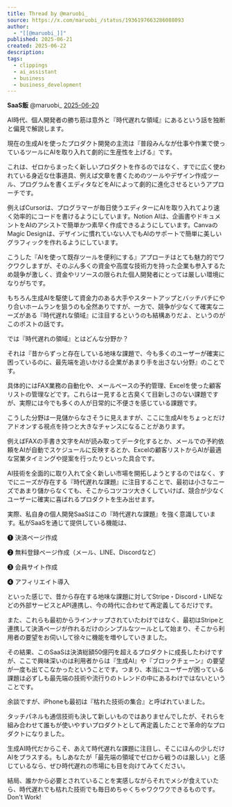 ```yaml
---
title: Thread by @maruobi_
source: https://x.com/maruobi_/status/1936197663286088093
author:
  - "[[@maruobi_]]"
published: 2025-06-21
created: 2025-06-22
description: 
tags:
  - clippings
  - ai_assistant
  - business
  - business_development
---
```

**SaaS飯** @maruobi\_ [2025-06-20](https://x.com/maruobi_/status/1936197663286088093)

AI時代、個人開発者の勝ち筋は意外と『時代遅れな領域』にあるという話を独断と偏見で解説します。

現在の生成AIを使ったプロダクト開発の主流は『普段みんなが仕事や作業で使っているツールにAIを取り入れて劇的に生産性を上げる』です。

これは、ゼロからまったく新しいプロダクトを作るのではなく、すでに広く使われている身近な仕事道具、例えば文章を書くためのツールやデザイン作成ツール、プログラムを書くエディタなどをAIによって劇的に進化させるというアプローチです。

例えばCursorは、プログラマーが毎日使うエディターにAIを取り入れてより速く効率的にコードを書けるようにしています。Notion AIは、企画書やドキュメントをAIのアシストで簡単かつ素早く作成できるようにしています。CanvaのMagic Designは、デザインに慣れていない人でもAIのサポートで簡単に美しいグラフィックを作れるようにしています。

こうした『AIを使って既存ツールを便利にする』アプローチはとても魅力的でワクワクしますが、そのぶん多くの資金や高度な技術力を持った企業も参入するため競争が激しく、資金やリソースの限られた個人開発者にとっては厳しい環境になりがちです。

もちろん生成AIを駆使して資金力のある大手やスタートアップとバッチバチにやり合いホームランを狙うのも全然ありですが、一方で、競争が少なくて確実なニーズがある『時代遅れな領域』に注目するというのも結構ありだよ、というのがこのポストの話です。

では『時代遅れの領域』とはどんな分野か？

それは『昔からずっと存在している地味な課題で、今も多くのユーザーが確実に困っているのに、最先端を追いかける企業があまり手を出さない分野』のことです。

具体的にはFAX業務の自動化や、メールベースの予約管理、Excelを使った顧客リストの管理などです。これらは一見すると古臭くて目新しさのない課題ですが、実際には今でも多くの人が日常的に不便さを感じている課題です。

こうした分野は一見儲からなさそうに見えますが、ここに生成AIをちょっとだけアドオンする視点を持つと大きなチャンスになることがあります。

例えばFAXの手書き文字をAIが読み取ってデータ化するとか、メールでの予約依頼をAIが自動でスケジュールに反映するとか、Excelの顧客リストからAIが最適な営業タイミングや提案を行ったりといった具合です。

AI技術を全面的に取り入れて全く新しい市場を開拓しようとするのではなく、すでにニーズが存在する『時代遅れな課題』に注目することで、最初は小さなニーズであまり儲からなくても、そこからコツコツ大きくしていけば、競合が少なくユーザーに確実に喜ばれるプロダクトを生み出せます。

実際、私自身の個人開発SaaSはこの『時代遅れな課題』を強く意識しています。私がSaaSを通じて提供している機能は、

❶ 決済ページ作成

❷ 無料登録ページ作成（メール、LINE、Discordなど）

❸ 会員サイト作成

❹ アフィリエイト導入

といった感じで、昔から存在する地味な課題に対してStripe・Discord・LINEなどの外部サービスとAPI連携し、今の時代に合わせて再定義してるだけです。

また、これらも最初からラインナップされていたわけではなく、最初はStripeと連携して決済ページが作れるだけのシンプルなツールとして始まり、そこから利用者の要望をお伺いして徐々に機能を増やしていきました。

その結果、このSaaSは決済総額50億円を超えるプロダクトに成長したわけですが、ここで興味深いのは利用者からは『生成AI』や『ブロックチェーン』の要望が一度も出てこなかったということです。つまり、本当にユーザーが困っている課題は必ずしも最先端の技術や流行りのトレンドの中にあるわけではないということです。

余談ですが、iPhoneも最初は『枯れた技術の集合』と呼ばれていました。

タッチパネルも通信技術も決して新しいものではありませんでしたが、それらを組み合わせて誰もが使いやすいプロダクトとして再定義したことで革命的なプロダクトになりました。

生成AI時代だからこそ、あえて時代遅れな課題に注目し、そこにほんの少しだけAIをプラスする。もしあなたが「最先端の領域でゼロから戦うのは厳しい」と感じているなら、ぜひ時代遅れの市場にも目を向けてみてください。

結局、誰かから必要とされていることを実感しながらそれでメシが食えていたら、時代遅れでも枯れた技術でも毎日めちゃくちゃワクワクできるものです。Don't Work!